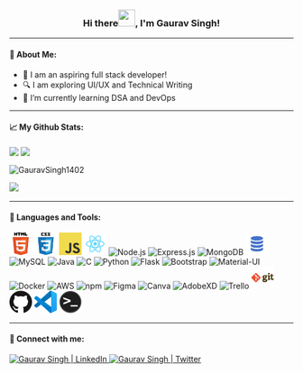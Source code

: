 <h3 align="center">Hi there<img src="https://raw.githubusercontent.com/MartinHeinz/MartinHeinz/master/wave.gif" width="30px" height="30px">, I'm Gaurav Singh!</h3>

---

#### 🤵 About Me:

- 🎯 I am an aspiring full stack developer!
- 🔍 I am exploring UI/UX and Technical Writing
- 🌱 I’m currently learning DSA and DevOps

---

#### 📈 My Github Stats:

  <img align="center" src="https://github-readme-stats.vercel.app/api?username=GauravSingh1402&count_private=true&show_icons=true&theme=radical" />
  <img align="center" src="https://github-readme-stats.vercel.app/api/top-langs/?username=GauravSingh1402&layout=compact&theme=radical&langs_count=6" />
  <p><img align="center" src="https://github-readme-streak-stats.herokuapp.com/?user=GauravSingh1402&" alt="GauravSingh1402" /></p>

![](https://komarev.com/ghpvc/?username=GauravSingh1402)

---

#### 🧰 Languages and Tools:

<p>
<img alt="HTML5" width="40px" src="https://raw.githubusercontent.com/github/explore/80688e429a7d4ef2fca1e82350fe8e3517d3494d/topics/html/html.png" />
<img alt="CSS3" width="40px" src="https://raw.githubusercontent.com/github/explore/80688e429a7d4ef2fca1e82350fe8e3517d3494d/topics/css/css.png" />
<img alt="JavaScript" width="40px" src="https://raw.githubusercontent.com/github/explore/80688e429a7d4ef2fca1e82350fe8e3517d3494d/topics/javascript/javascript.png" />
<img alt="React" width="40px" src="https://raw.githubusercontent.com/github/explore/80688e429a7d4ef2fca1e82350fe8e3517d3494d/topics/react/react.png" />
<img alt="Node.js" width="40px" src="https://cdn.jsdelivr.net/gh/devicons/devicon/icons/nodejs/nodejs-original.svg" />
<img alt="Express.js" width="40px" src="https://cdn.jsdelivr.net/gh/devicons/devicon/icons/express/express-original.svg" />
<img alt="MongoDB" width="40px" src="https://cdn.jsdelivr.net/gh/devicons/devicon/icons/mongodb/mongodb-original-wordmark.svg" />
<img alt="SQL" width="40px" src="https://raw.githubusercontent.com/github/explore/80688e429a7d4ef2fca1e82350fe8e3517d3494d/topics/sql/sql.png" />
<img alt="MySQL" width="40px" src="https://cdn.jsdelivr.net/gh/devicons/devicon/icons/mysql/mysql-original-wordmark.svg" />
<img alt="Java" width="40px" src="https://cdn.jsdelivr.net/gh/devicons/devicon/icons/java/java-original-wordmark.svg" />
<img alt="C" width="40px" src="https://cdn.jsdelivr.net/gh/devicons/devicon/icons/c/c-original.svg" />
<img alt="Python" width="40px" src="https://cdn.jsdelivr.net/gh/devicons/devicon/icons/python/python-original-wordmark.svg" />
<img alt="Flask" width="40px" src="https://cdn.jsdelivr.net/gh/devicons/devicon/icons/flask/flask-original-wordmark.svg" />
<img alt="Bootstrap" width="40px" src="https://cdn.jsdelivr.net/gh/devicons/devicon/icons/bootstrap/bootstrap-plain-wordmark.svg" />
<img alt="Material-UI" width="40px" src="https://cdn.jsdelivr.net/gh/devicons/devicon/icons/materialui/materialui-original.svg" />
<img alt="Docker" width="40px" src="https://cdn.jsdelivr.net/gh/devicons/devicon/icons/docker/docker-original-wordmark.svg" />
<img alt="AWS" width="40px" src="https://cdn.jsdelivr.net/gh/devicons/devicon/icons/amazonwebservices/amazonwebservices-original-wordmark.svg" />
<img alt="npm" width="40px" src="https://cdn.jsdelivr.net/gh/devicons/devicon/icons/npm/npm-original-wordmark.svg" />
<img alt="Figma" width="40px" src="https://cdn.jsdelivr.net/gh/devicons/devicon/icons/figma/figma-original.svg" />
<img alt="Canva" width="40px" src="https://cdn.jsdelivr.net/gh/devicons/devicon/icons/canva/canva-original.svg" />
<img alt="AdobeXD" width="40px" src="https://cdn.jsdelivr.net/gh/devicons/devicon/icons/xd/xd-plain.svg" />
<img alt="Trello" width="40px" src="https://cdn.jsdelivr.net/gh/devicons/devicon/icons/trello/trello-plain-wordmark.svg" />
<img alt="Git" width="40px" src="https://raw.githubusercontent.com/github/explore/80688e429a7d4ef2fca1e82350fe8e3517d3494d/topics/git/git.png" />
<img alt="GitHub" width="40px" src="https://raw.githubusercontent.com/github/explore/78df643247d429f6cc873026c0622819ad797942/topics/github/github.png" />
<img alt="Visual Studio Code" width="40px" src="https://raw.githubusercontent.com/github/explore/80688e429a7d4ef2fca1e82350fe8e3517d3494d/topics/visual-studio-code/visual-studio-code.png" />
<img alt="Terminal" width="40px" src="https://raw.githubusercontent.com/github/explore/80688e429a7d4ef2fca1e82350fe8e3517d3494d/topics/terminal/terminal.png" />
</p>

---

#### 🔗 Connect with me:

<a href="https://www.linkedin.com/in/gaurav-singh-002/">
<img alt="Gaurav Singh | LinkedIn" width="30px" src="https://cdn.jsdelivr.net/gh/devicons/devicon/icons/linkedin/linkedin-original.svg" />
</a>
<a href="https://twitter.com/IAmGauravSingh2">
<img alt="Gaurav Singh | Twitter" width="30px" src="https://cdn.jsdelivr.net/gh/devicons/devicon/icons/twitter/twitter-original.svg" />
</a>
